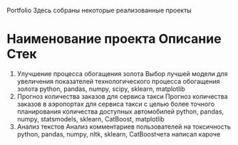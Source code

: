 Portfolio
Здесь собраны некоторые реализованные проекты

#	Наименование проекта	Описание	Стек
1.	Улучшение процесса обогащения золота	Выбор лучшей модели для увеличения
показателей технологического процесса
обогащения золота	python, pandas, numpy, scipy, sklearn, matplotlib
2.	Прогноз количества заказов для сервиса такси	Прогноз количества заказов в аэропортах
для сервиса такси с целью более точного планирования количества доступных
автомобилей	python, pandas, numpy, statsmodels, sklearn, CatBoost, matplotlib
3.	Анализ текстов	Анализ комментариев пользователей на токсичность	python, pandas, numpy, nltk, sklearn, CatBoostчета написал кароче
